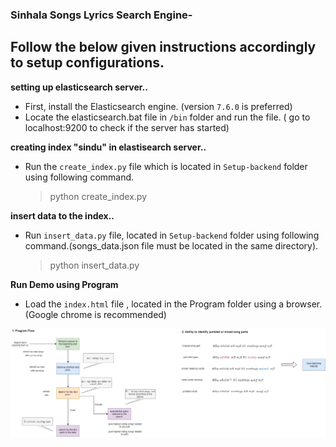 ### Sinhala Songs Lyrics Search Engine-
## Follow the below given instructions accordingly to setup configurations.

 **setting up elasticsearch server..**
 - First, install the Elasticsearch engine. (version `7.6.0` is preferred)
 - Locate the elasticsearch.bat file in `/bin` folder and run the file. ( go to localhost:9200 to check if the server has started)

 **creating index "sindu" in elastisearch server..**
 - Run the `create_index.py` file which is located in `Setup-backend` folder using following command.  
      > python create_index.py

 **insert data to the index..**
 - Run `insert_data.py` file, located in `Setup-backend` folder using following command.(songs_data.json file must be located in the same directory).
      > python insert_data.py

 **Run Demo using Program**
 - Load the `index.html` file , located in the Program folder using a browser.(Google chrome is recommended)
 
 
 
 ![alt text](https://github.com/nirmalgamage/sinhala-songs-lyrics-search-engine/blob/master/program%20flow.jpg?raw=true)
